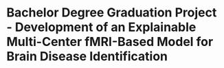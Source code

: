 # Bachelor Degree Graduation Project - Development of an Explainable Multi-Center fMRI-Based Model for Brain Disease Identification
